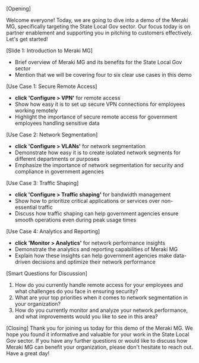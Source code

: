[Opening]

Welcome everyone! Today, we are going to dive into a demo of the Meraki MG, specifically targeting the State Local Gov sector. Our focus today is on partner enablement and supporting you in pitching to customers effectively. Let's get started!

[Slide 1: Introduction to Meraki MG]
- Brief overview of Meraki MG and its benefits for the State Local Gov sector
- Mention that we will be covering four to six clear use cases in this demo

[Use Case 1: Secure Remote Access]
- **click 'Configure > VPN'** for remote access
- Show how easy it is to set up secure VPN connections for employees working remotely
- Highlight the importance of secure remote access for government employees handling sensitive data

[Use Case 2: Network Segmentation]
- **click 'Configure > VLANs'** for network segmentation
- Demonstrate how easy it is to create isolated network segments for different departments or purposes
- Emphasize the importance of network segmentation for security and compliance in government agencies

[Use Case 3: Traffic Shaping]
- **click 'Configure > Traffic shaping'** for bandwidth management
- Show how to prioritize critical applications or services over non-essential traffic
- Discuss how traffic shaping can help government agencies ensure smooth operations even during peak usage times

[Use Case 4: Analytics and Reporting]
- **click 'Monitor > Analytics'** for network performance insights
- Demonstrate the analytics and reporting capabilities of Meraki MG
- Explain how these insights can help government agencies make data-driven decisions and optimize their network performance

[Smart Questions for Discussion]
1. How do you currently handle remote access for your employees and what challenges do you face in ensuring security?
2. What are your top priorities when it comes to network segmentation in your organization?
3. How do you currently monitor and analyze your network performance, and what improvements would you like to see in this area?

[Closing]
Thank you for joining us today for this demo of the Meraki MG. We hope you found it informative and valuable for your work in the State Local Gov sector. If you have any further questions or would like to discuss how Meraki MG can benefit your organization, please don't hesitate to reach out. Have a great day!